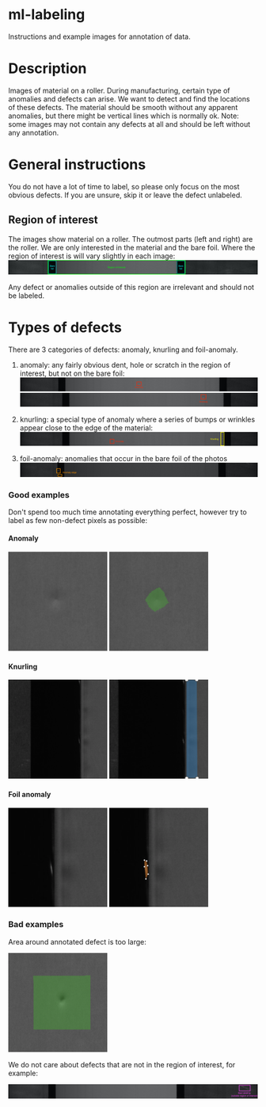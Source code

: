 # ml-labeling
Instructions and example images for annotation of data.

# Description

Images of material on a roller. During manufacturing, certain type of anomalies and defects can arise. We want to detect and find the locations of these defects. The material should be smooth without any apparent anomalies, but there might be vertical lines which is normally ok.
Note: some images may not contain any defects at all and should be left without any annotation.


# General instructions

You do not have a lot of time to label, so please only focus on the most obvious defects. If you are unsure, skip it or leave the defect unlabeled.


## Region of interest

The images show material on a roller. The outmost parts (left and right) are the roller. We are only interested in the material and the bare foil. Where the region of interest is will vary slightly in each image:
![Region of interest](./vision-anomaly-detection/examples/roi-unpressed.jpg)

Any defect or anomalies outside of this region are irrelevant and should not be labeled.

# Types of defects

There are 3 categories of defects: anomaly, knurling and foil-anomaly.

1. anomaly: any fairly obvious dent, hole or scratch in the region of interest, but not on the bare foil:
![anomaly](./vision-anomaly-detection/examples/anomaly/2020-07-02T08-42-00.650174555Z.jpg)
![anomaly](./vision-anomaly-detection/examples/anomaly/2020-07-05T07-13-44.506911644Z.jpg)


2. knurling: a special type of anomaly where a series of bumps or wrinkles appear close to the edge of the material:
![knurling](./vision-anomaly-detection/examples/knurling/2020-07-06T12-37-15.649572202Z.jpg)


3. foil-anomaly: anomalies that occur in the bare foil of the photos
![foil-anomaly](./vision-anomaly-detection/examples/anomaly-bare-foil/2020-07-02T07-37-28.67626241Z.jpg)


### Good examples
Don't spend too much time annotating everything perfect, however try to label as few non-defect pixels as possible:

#### Anomaly 

<img src='./vision-anomaly-detection/examples/anomaly-unannotated.png' width="200" height="200" /> <img src='./vision-anomaly-detection/examples/anomaly-annotated.png' width="200" height="200" />

#### Knurling 
<img src='./vision-anomaly-detection/examples/knurling-unannotated.png' width="200" height="200" /> <img src='./vision-anomaly-detection/examples/knurling-annotated.png' width="200" height="200" />

#### Foil anomaly
<img src='./vision-anomaly-detection/examples/foil-anomaly-unannotated.png' width="200" height="200" /> <img src='./vision-anomaly-detection/examples/foil-anomaly-annotated.png' width="200" height="200" />


### Bad examples

Area around annotated defect is too large:

<img src='./vision-anomaly-detection/examples/bad-bbox/anomaly-bad-annotation.png' width="200" height="200" />

We do not care about defects that are not in the region of interest, for example:

![bad bbox](./vision-anomaly-detection/examples/bad-bbox/2020-07-01T10-57-45.046169911Z.jpg)
